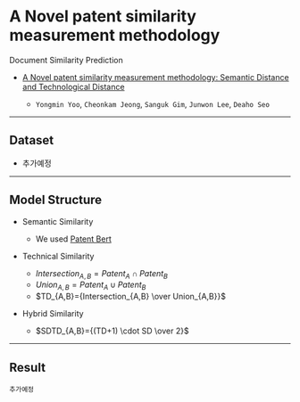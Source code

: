 # A Novel patent similarity measurement methodology

Document Similarity Prediction

  * [A Novel patent similarity measurement methodology: Semantic Distance and Technological Distance](주소추가)
  
    * `Yongmin Yoo`, `Cheonkam Jeong`, `Sanguk Gim`, `Junwon Lee`, `Deaho Seo`

-------------------------------------------------

## Dataset

  * 추가예정

-------------------------------------------------

## Model Structure

  * Semantic Similarity
    
    * We used [Patent Bert](https://huggingface.co/anferico/bert-for-patents)

  * Technical Similarity
    
    * $Intersection_{A,B}=Patent_{A} \cap Patent_{B}$
    * $Union_{A,B}=Patent_{A} \cup Patent_{B}$
    * $TD_{A,B}={Intersection_{A,B} \over Union_{A,B}}$

  * Hybrid Similarity

    * $SDTD_{A,B}={(TD+1) \cdot SD \over 2}$
  
 -------------------------------------------------
 
 ## Result

    추가예정
